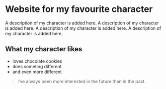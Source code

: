 # Website for my favourite character
A description of my character is added here. A description of my character is added here. A description of my character is added here. A description of my character is added here. 
## What my character likes
* loves chocolate cookies
* does someting different
* and even more different
> I’ve always been more interested
> in the future than in the past.  